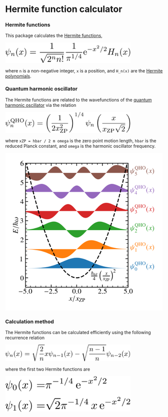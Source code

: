 # Hermite function calculator

### Hermite functions
This package calculates the [Hermite functions](https://en.wikipedia.org/wiki/Hermite_polynomials#Hermite_functions), 

<img src="https://github.com/Rob217/Hermite-functions/blob/master/equations/Hermite_functions.png" width="400" />
<!---
\psi_n(x) = \frac{1}{\sqrt{2^n n!}} \frac{1}{\pi^{1/4}} \text{e}^{-x^2/2} H_n(x)
-->

where `n` is a non-negative integer, `x` is a position, and `H_n(x)` are the [Hermite polynomials](https://en.wikipedia.org/wiki/Hermite_polynomials).

### Quantum harmonic oscillator
The Hermite functions are related to the wavefunctions of the [quantum harmonic oscillator](https://en.wikipedia.org/wiki/Quantum_harmonic_oscillator) via the relation

<img src="https://github.com/Rob217/Hermite-functions/blob/master/equations/QHO_wavefunctions.png" width="400" />
<!---
\psi_n^{\mathrm{QHO}}(x) = \left(\frac{1}{2 x_{\mathrm{ZP}}^2}\right)^{1/4}  \psi_n\left(\frac{x}{x_{\mathrm{ZP}} \sqrt{2}}\right)
-->

where `xZP = hbar / 2 m omega` is the zero point motion length, `hbar` is the reduced Planck constant, and `omega` is the harmonic oscillator frequency.

![alt text](https://github.com/Rob217/Hermite-functions/blob/master/examples/QHO_states.png "Quantum harmonic oscillator wavefunctions")


### Calculation method
The Hermite functions can be calculated efficiently using the following recurrence relation

<img src="https://github.com/Rob217/Hermite-functions/blob/master/equations/recurrence_relation.png" width="400" />
<!---
\psi_n(x) = \sqrt{\frac{2}{n}} x \psi_{n-1}(x) - \sqrt{\frac{n-1}{n}} \psi_{n-2}(x)
-->

where the first two Hermite functions are 

<img src="https://github.com/Rob217/Hermite-functions/blob/master/equations/first_Hermite_functions.png" width="400" />
<!---
\psi_0(x) = & \pi^{-1/4} \,\mathrm{e}^{-x^2/2}
\\
\psi_1(x) = & \sqrt{2} \pi^{-1/4} \,x\, \mathrm{e}^{-x^2/2}
-->
